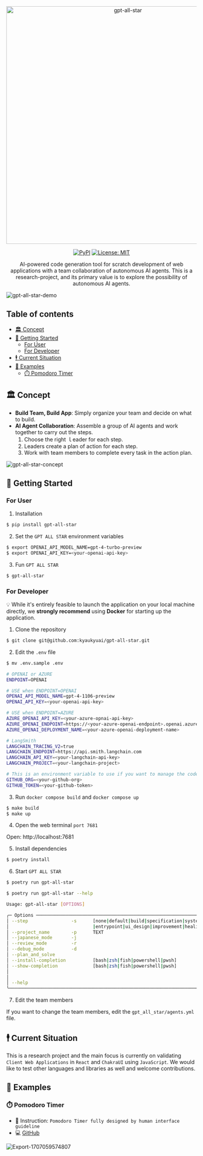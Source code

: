 <div align="center">
<img width="628" alt="gpt-all-star" src="https://github.com/kyaukyuai/gpt-all-star/assets/1140707/dc46fbf4-16f9-4989-801d-7df65af0c696">

[![PyPI](https://img.shields.io/pypi/v/gpt-all-star.svg)](https://pypi.org/project/gpt-all-star/) [![License: MIT](https://img.shields.io/badge/License-MIT-green.svg)](https://opensource.org/licenses/MIT)

<p>
AI-powered code generation tool for scratch development of web applications with a team collaboration of autonomous AI agents.
This is a research-project, and its primary value is to explore the possibility of autonomous AI agents.
</p>
</div>

![gpt-all-star-demo](https://github.com/kyaukyuai/gpt-all-star/assets/1140707/1ec23255-7463-4510-90fc-80b15eb64cb9)

<h2>Table of contents</h2>
</hr>

- [🏛 Concept](#-concept)
- [🐳 Getting Started](#-getting-started)
  - [For User](#for-user)
  - [For Developer](#for-developer)
- [🕴 Current Situation](#-current-situation)
- [🔎 Examples](#-examples)
  - [⏱️ Pomodoro Timer](#️-pomodoro-timer)

## 🏛 Concept

- **Build Team, Build App**: Simply organize your team and decide on what to build.
- **AI Agent Collaboration**: Assemble a group of AI agents and work together to carry out the steps.
  1. Choose the right ｌeader for each step.
  2. Leaders create a plan of action for each step.
  3. Work with team members to complete every task in the action plan.

![gpt-all-star-concept](https://github.com/kyaukyuai/gpt-all-star/assets/1140707/77bdd5fa-afe9-4e3c-8dfd-85399852aec6)

## 🐳 Getting Started

### For User

1. Installation

```bash
$ pip install gpt-all-star
```

2. Set the `GPT ALL STAR` environment variables

```bash
$ export OPENAI_API_MODEL_NAME=gpt-4-turbo-preview
$ export OPENAI_API_KEY=<your-openai-api-key>
```

3. Fun `GPT ALL STAR`

```bash
$ gpt-all-star
```

### For Developer

:bulb: While it's entirely feasible to launch the application on your local machine directly, we **strongly recommend** using **Docker** for starting up the application.

1. Clone the repository

```bash
$ git clone git@github.com:kyaukyuai/gpt-all-star.git
```

2. Edit the `.env` file

```bash
$ mv .env.sample .env
```

```bash
# OPENAI or AZURE
ENDPOINT=OPENAI

# USE when ENDPOINT=OPENAI
OPENAI_API_MODEL_NAME=gpt-4-1106-preview
OPENAI_API_KEY=<your-openai-api-key>

# USE when ENDPOINT=AZURE
AZURE_OPENAI_API_KEY=<your-azure-opnai-api-key>
AZURE_OPENAI_ENDPOINT=https://<your-azure-openai-endpoint>.openai.azure.com/
AZURE_OPENAI_DEPLOYMENT_NAME=<your-azure-openai-deployment-name>

# LangSmith
LANGCHAIN_TRACING_V2=true
LANGCHAIN_ENDPOINT=https://api.smith.langchain.com
LANGCHAIN_API_KEY=<your-langchain-api-key>
LANGCHAIN_PROJECT=<your-langchain-project>

# This is an environment variable to use if you want to manage the code you want to generate with gpt-all-star on Github.
GITHUB_ORG=<your-github-org>
GITHUB_TOKEN=<your-github-token>
```

3. Run `docker compose build` and `docker compose up`

```bash
$ make build
$ make up
```

4. Open the web terminal `port 7681`

Open: http://localhost:7681

5. Install dependencies

```bash
$ poetry install
```

6. Start `GPT ALL STAR`

```bash
$ poetry run gpt-all-star
```

```bash
$ poetry run gpt-all-star --help

Usage: gpt-all-star [OPTIONS]

╭─ Options ──────────────────────────────────────────────────────────────────────────────────────────────────────────────────────────────────────────────╮
│ --step                -s      [none|default|build|specification|system_design|development  Step to be performed [default: StepType.DEFAULT]            │
│                               |entrypoint|ui_design|improvement|healing]                                                                               │
│ --project_name        -p      TEXT                                                         Project name [default: None]                                │
│ --japanese_mode       -j                                                                   Japanese mode                                               │
│ --review_mode         -r                                                                   Review mode                                                 │
│ --debug_mode          -d                                                                   Debug mode                                                  │
│ --plan_and_solve                                                                           Plan-and-Solve Prompting                                    │
│ --install-completion          [bash|zsh|fish|powershell|pwsh]                              Install completion for the specified shell. [default: None] │
│ --show-completion             [bash|zsh|fish|powershell|pwsh]                              Show completion for the specified shell, to copy it or      │
│                                                                                            customize the installation.                                 │
│                                                                                            [default: None]                                             │
│ --help                                                                                     Show this message and exit.                                 │
╰────────────────────────────────────────────────────────────────────────────────────────────────────────────────────────────────────────────────────────╯
```

7. Edit the team members

If you want to change the team members, edit the `gpt_all_star/agents.yml` file.

## 🕴 Current Situation

This is a research project and the main focus is currently on validating `Client Web Applications` in `React` and `ChakraUI` using `JavaScript`.
We would like to test other languages and libraries as well and welcome contributions.

## 🔎 Examples

### ⏱️ Pomodoro Timer

- 💬 Instruction: `Pomodoro Timer fully designed by human interface guideline`
- 💻️ [GitHub](https://github.com/gpt-all-star/pomodoro)

![Export-1707059574807](https://github.com/kyaukyuai/gpt-all-star/assets/1140707/c194dced-d179-4d1e-8e5d-f89dbafa00ee)
